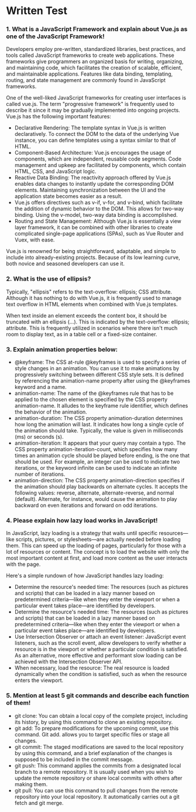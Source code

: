<h1>Written Test</h1>

### 1. What is a JavaScript Framework and explain about Vue.js as one of the JavaScript Framework!

Developers employ pre-written, standardized libraries, best practices, and tools called JavaScript frameworks to create web applications. These frameworks give programmers an organized basis for writing, organizing, and maintaining code, which facilitates the creation of scalable, efficient, and maintainable applications. Features like data binding, templating, routing, and state management are commonly found in JavaScript frameworks.

One of the well-liked JavaScript frameworks for creating user interfaces is called vue.js. The term "progressive framework" is frequently used to describe it since it may be gradually implemented into ongoing projects. Vue.js has the following important features:

- Declarative Rendering: The template syntax in Vue.js is written declaratively. To connect the DOM to the data of the underlying Vue instance, you can define templates using a syntax similar to that of HTML.
- Component-Based Architecture: Vue.js encourages the usage of components, which are independent, reusable code segments. Code management and upkeep are facilitated by components, which contain HTML, CSS, and JavaScript logic.
- Reactive Data Binding: The reactivity approach offered by Vue.js enables data changes to instantly update the corresponding DOM elements. Maintaining synchronization between the UI and the application state becomes easier as a result.
- Vue.js offers directives such as v-if, v-for, and v-bind, which facilitate the addition of dynamic behavior to the DOM. This allows for two-way binding. Using the v-model, two-way data binding is accomplished.
- Routing and State Management: Although Vue.js is essentially a view layer framework, it can be combined with other libraries to create complicated single-page applications (SPAs), such as Vue Router and Vuex, with ease.

Vue.js is renowned for being straightforward, adaptable, and simple to include into already-existing projects. Because of its low learning curve, both novice and seasoned developers can use it.

### 2. What is the use of ellipsis?

Typically, "ellipsis" refers to the text-overflow: ellipsis; CSS attribute. Although it has nothing to do with Vue.js, it is frequently used to manage text overflow in HTML elements when combined with Vue.js templates.

When text inside an element exceeds the content box, it should be truncated with an ellipsis (...). This is indicated by the text-overflow: ellipsis; attribute. This is frequently utilized in scenarios where there isn't much room to display text, as in a table cell or a fixed-size container.


### 3. Explain animation properties below:

- @keyframe: The CSS at-rule @keyframes is used to specify a series of style changes in an animation. You can use it to make animations by progressively switching between different CSS style sets. It is defined by referencing the animation-name property after using the @keyframes keyword and a name.
- animation-name: The name of the @keyframes rule that has to be applied to the chosen element is specified by the CSS property animation-name. It alludes to the keyframe rule identifier, which defines the behavior of the animation.
- animation-duration: The CSS property animation-duration determines how long the animation will last. It indicates how long a single cycle of the animation should take. Typically, the value is given in milliseconds (ms) or seconds (s).
- animation-iteration: It appears that your query may contain a typo. The CSS property animation-iteration-count, which specifies how many times an animation cycle should be played before ending, is the one that should be used. For example, an integer can be used to indicate two iterations, or the keyword infinite can be used to indicate an infinite number of iterations.
- animation-direction: The CSS property animation-direction specifies if the animation should play backwards on alternate cycles. It accepts the following values: reverse, alternate, alternate-reverse, and normal (default). Alternate, for instance, would cause the animation to play backward on even iterations and forward on odd iterations.

  
### 4. Please explain how lazy load works in JavaScript!

In JavaScript, lazy loading is a strategy that waits until specific resources—like scripts, pictures, or stylesheets—are actually needed before loading them. This can speed up the loading of pages, particularly for those with a lot of resources or content. The concept is to load the website with only the most important content at first, and load more content as the user interacts with the page.

Here's a simple rundown of how JavaScript handles lazy loading:

- Determine the resource's needed time: The resources (such as pictures and scripts) that can be loaded in a lazy manner based on predetermined criteria—like when they enter the viewport or when a particular event takes place—are identified by developers.
- Determine the resource's needed time: The resources (such as pictures and scripts) that can be loaded in a lazy manner based on predetermined criteria—like when they enter the viewport or when a particular event takes place—are identified by developers.
- Use Intersection Observer or attach an event listener: JavaScript event listeners, such as the scroll event, allow developers to verify whether a resource is in the viewport or whether a particular condition is satisfied. As an alternative, more effective and performant slow loading can be achieved with the Intersection Observer API.
- When necessary, load the resource: The real resource is loaded dynamically when the condition is satisfied, such as when the resource enters the viewport.

### 5. Mention at least 5 git commands and describe each function of them!

- git clone: You can obtain a local copy of the complete project, including its history, by using this command to clone an existing repository.
- git add: To prepare modifications for the upcoming commit, use this command. Git add. allows you to target specific files or stage all changes.
- git commit: The staged modifications are saved to the local repository by using this command, and a brief explanation of the changes is supposed to be included in the commit message.
- git push: This command applies the commits from a designated local branch to a remote repository. It is usually used when you wish to update the remote repository or share local commits with others after making them.
- git pull: You can use this command to pull changes from the remote repository into your local repository. It automatically carries out a git fetch and git merge.
